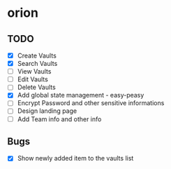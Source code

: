 # orion

## TODO
* [x] Create Vaults
* [x] Search Vaults
* [ ] View Vaults
* [ ] Edit Vaults
* [ ] Delete Vaults
* [x] Add global state management - easy-peasy
* [ ] Encrypt Password and other sensitive informations
* [ ] Design landing page
* [ ] Add Team info and other info

## Bugs

* [x] Show newly added item to the vaults list